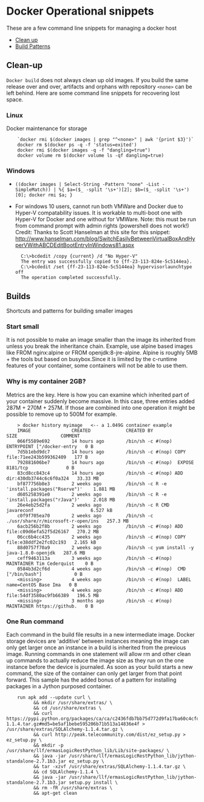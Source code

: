 # Docker Operational snippets
These are a few command line snippets for managing a docker host

* [Clean up](#clean-up)
* [Build Patterns](#builds)

## Clean-up
`Docker build` does not always clean up old images. If you build the same release over and over, artifacts and orphans with repository
`<none>` can be left behind. Here are some command line snippets for recovering lost space.

### Linux
Docker maintenance for storage

        `docker rmi $(docker images | grep "^<none>" | awk '{print $3}')`
        docker rm $(docker ps -q -f 'status=exited')
        docker rmi $(docker images -q -f "dangling=true")
        docker volume rm $(docker volume ls -qf dangling=true)

### Windows
* `((docker images | Select-String -Pattern "none" -List -SimpleMatch)) | %{ $a=($_ -split '\s+')[2]; $b=($_ -split '\s+')[0]; docker rmi $a; }`
* For windows 10 users, cannot run both VMWare and Docker due to Hyper-V compatability issues. It is workable to multi-boot one with Hyper-V for Docker and one without for VMWare. Note: this must be run from command prompt with admin rights (powershell does not work!) Credit: Thanks to Scott Hanselman at this site for this snippet:  http://www.hanselman.com/blog/SwitchEasilyBetweenVirtualBoxAndHyperVWithABCDEditBootEntryInWindows81.aspx

        C:\>bcdedit /copy {current} /d "No Hyper-V" 
        The entry was successfully copied to {ff-23-113-824e-5c5144ea}. 
        C:\>bcdedit /set {ff-23-113-824e-5c5144ea} hypervisorlaunchtype off 
        The operation completed successfully.

## Builds
Shortcuts and patterns for building smaller images
### Start small
It is not possible to make an image smaller than the image its inherited from unless you break the inheritance chain.
Example, use alpine based images like FROM nginx:alpine or FROM openjdk:8-jre-alpine. Alpine is roughly 5MB + the tools but
based on busybox.Since it is limited by the c-runtime features of your container, some containers will not be able to use them.

### Why is my container 2GB?
Metrics are the key. Here is how you can examine which inherited part of your container suddenly become massive. In this case, 
three entries added 287M + 270M + 257M. If those are combined into one operation it might be possible to remove up to 500M for example.

        > docker history myimage   <-- a 1.049G container example
        IMAGE               CREATED             CREATED BY                                      SIZE                COMMENT
        066f5589e692        14 hours ago        /bin/sh -c #(nop)  ENTRYPOINT ["/docker-entry   0 B
        7d5b1ebd9dc7        14 hours ago        /bin/sh -c #(nop) COPY file:71ee243b599362409   177 B
        792881606be7        14 hours ago        /bin/sh -c #(nop)  EXPOSE 8181/tcp              0 B
        83cd8cc843c4        14 hours ago        /bin/sh -c #(nop) ADD dir:430db3744c6c6f0a324   33.33 MB
        bf877756b8e3        2 weeks ago         /bin/sh -c R -e 'install.packages("Rserve")'    1.881 MB
        d605258391e0        2 weeks ago         /bin/sh -c R -e 'install.packages("rJava")'     2.018 MB
        26e4eb25d2fa        2 weeks ago         /bin/sh -c R CMD javareconf                     6.527 kB
        c0f9f705ea70        2 weeks ago         /bin/sh -c ./usr/share/r/microsoft-r-open/ins   257.3 MB
        6acb256b2f8b        2 weeks ago         /bin/sh -c #(nop) ADD file:c09d6efa52f5d26167   270.2 MB
        06cc6b4cc435        2 weeks ago         /bin/sh -c #(nop) COPY file:e38ddf2e2fc02c193   2.165 kB
        88d0757f70a9        2 weeks ago         /bin/sh -c yum install -y  java-1.8.0-openjdk   287.6 MB
        ceff9463113a        3 weeks ago         /bin/sh -c #(nop)  MAINTAINER Tim Cederquist    0 B
        0584b3d2cf6d        4 weeks ago         /bin/sh -c #(nop)  CMD ["/bin/bash"]            0 B
        <missing>           4 weeks ago         /bin/sh -c #(nop)  LABEL name=CentOS Base Ima   0 B
        <missing>           4 weeks ago         /bin/sh -c #(nop) ADD file:54df3580ac9fb66389   196.5 MB
        <missing>           3 months ago        /bin/sh -c #(nop)  MAINTAINER https://github.   0 B

### One Run command
Each command in the build file results in a new intermediate image. Docker storage devices are 'additive' between instances meaning the 
image can only get larger once an instance in a build is inherited from the previous image. Running commands in one statement
will allow rm and other clean up commands to actually reduce the image size as they run on the one instance 
before the device is journaled. As soon as your build starts a new command, the size of the container 
can only get larger from that point forward. This sample has the added bonus of a pattern for installing packages in a
Jython purposed container.

        run apk add --update curl \
              && mkdir /usr/share/extras/ \
              && cd /usr/share/extras \
              && curl https://pypi.python.org/packages/ca/ca/c2436fdb7bb75d772d9fa17ba60c4cfded6284eed053a7274b2beb96596a/SQLAlchemy-1.1.4.tar.gz#md5=be5af1bebe595206b71b513a14836e4f > /usr/share/extras/SQLAlchemy-1.1.4.tar.gz \
              && curl http://peak.telecommunity.com/dist/ez_setup.py > ez_setup.py \ 
              && mkdir -p /usr/share/llf/ermasLogicRestPython_lib/Lib/site-packages/ \
              && java -jar /usr/share/llf/ermasLogicRestPython_lib/jython-standalone-2.7.1b3.jar ez_setup.py \
              && tar -xzvf /usr/share/extras/SQLAlchemy-1.1.4.tar.gz \
              && cd SQLAlchemy-1.1.4 \
              && java -jar /usr/share/llf/ermasLogicRestPython_lib/jython-standalone-2.7.1b3.jar setup.py install \
              && rm -fR /usr/share/extras \
              && apt-get clean
